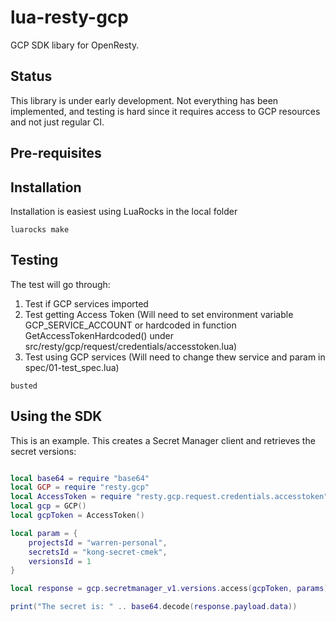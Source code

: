 # lua-resty-gcp

GCP SDK libary for OpenResty.

## Status

This library is under early development. Not everything has been implemented, and testing is hard since it requires access to GCP resources and not just regular CI.


## Pre-requisites


## Installation

Installation is easiest using LuaRocks in the local folder

```
luarocks make
```

## Testing

The test will go through:
1. Test if GCP services imported
2. Test getting Access Token (Will need to set environment variable GCP_SERVICE_ACCOUNT or hardcoded in function GetAccessTokenHardcoded() under src/resty/gcp/request/credentials/accesstoken.lua) 
3. Test using GCP services (Will need to change thew service and param in spec/01-test_spec.lua)

```
busted
```

## Using the SDK

This is an example. This creates a Secret Manager client and retrieves the secret versions:

``` lua

local base64 = require "base64"
local GCP = require "resty.gcp"
local AccessToken = require "resty.gcp.request.credentials.accesstoken"
local gcp = GCP()
local gcpToken = AccessToken()

local param = { 
    projectsId = "warren-personal", 
    secretsId = "kong-secret-cmek",
    versionsId = 1
}

local response = gcp.secretmanager_v1.versions.access(gcpToken, params)

print("The secret is: " .. base64.decode(response.payload.data))

```
